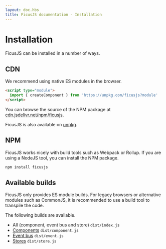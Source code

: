 ```yaml
---
layout: doc.hbs
title: FicusJS documentation - Installation
---
```

# Installation

FicusJS can be installed in a number of ways.

## CDN

We recommend using native ES modules in the browser.

```html
<script type="module">
  import { createComponent } from 'https://unpkg.com/ficusjs?module'
</script>
```

You can browse the source of the NPM package at [cdn.jsdelivr.net/npm/ficusjs](https://cdn.jsdelivr.net/npm/ficusjs/).

FicusJS is also available on [unpkg](https://unpkg.com/browse/ficusjs/).

## NPM

FicusJS works nicely with build tools such as Webpack or Rollup. If you are using a NodeJS tool, you can install the NPM package.

```sh
npm install ficusjs
```

## Available builds

FicusJS only provides ES module builds. For legacy browsers or alternative modules such as CommonJS, it is recommended to use a build tool to transpile the code.

The following builds are available.

- All (component, event bus and store) `dist/index.js`
- [Components](docs/components) `dist/component.js`
- [Event bus](docs/event-bus) `dist/event.js`
- [Stores](docs/stores) `dist/store.js`
